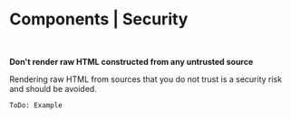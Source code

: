 # Components | Security
<br>

**Don't render raw HTML constructed from any untrusted source**

Rendering raw HTML from sources that you do not trust is a security risk and should be avoided.

`ToDo: Example`